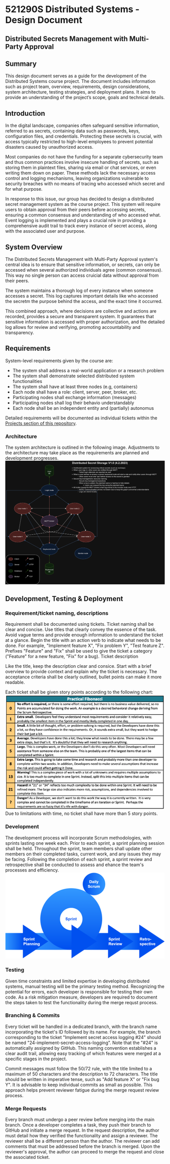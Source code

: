 # 521290S Distributed Systems - Design Document
## Distributed Secrets Management with Multi-Party Approval

## Summary
 This design document serves as a guide for the development of the Distributed Systems course project. The document includes information such as project team, overview, requirements, design considerations, system architecture, testing strategies, and deployment plans. It aims to provide an understanding of the project’s scope, goals and technical details.

## Introduction
In the digital landscape, companies often safeguard sensitive information, referred to as secrets, containing data such as passwords, keys, configuration files, and credentials. Protecting these secrets is crucial, with access typically restricted to high-level employees to prevent potential disasters caused by unauthorized access.

Most companies do not have the funding for a separate cybersecurity team and thus common practices involve insecure handling of secrets, such as storing them in plaintext files, sharing via email or chat services, or even writing them down on paper. These methods lack the necessary access control and logging mechanisms, leaving organizations vulnerable to security breaches with no means of tracing who accessed which secret and for what purpose.

In response to this issue, our group has decided to design a distributed secret management system as the course project. This system will require users to obtain approval from their peers before accessing secrets, ensuring a common consensus and understanding of who accessed what. Event logging is implemented and plays a crucial role in providing a comprehensive audit trail to track every instance of secret access, along with the associated user and purpose.

## System Overview
The Distributed Secrets Management with Multi-Party Approval system's central idea is to ensure that sensitive information, or secrets, can only be accessed when several authorized individuals agree (common consensus). This way no single person can access cruicial data without approval from their peers.

The system maintains a thorough log of every instance when someone accesses a secret. This log captures important details like who accessed the secretm the purpose behind the access, and the exact time it occurred.

This combined approach, where decisions are collective and actions are recorded, provides a secure and transparent system. It guarantees that sensitive information is accessed with proper authorization, and the detailed log allows for review and verifying, promoting accountability and transparency.

## Requirements
System-level requirements given by the course are:
- The system shall address a real-world application or a research problem
- The system shall demonstrate selected distributed system functionalities
- The system shall have at least three nodes (e.g, containers)
- Each node shall have a role: client, server, peer, broker, etc.
- Participating nodes shall exchange information (messages)
- Participating nodes shall log their behavio understandably
- Each node shall be an independent entity and (partially) autonomus

Detailed requirements will be documented as individual tickets within the [Projects section of this repository](https://github.com/users/juskoski/projects/1/views/1).

### Architecture
The system architecture is outlined in the following image. Adjustments to the architecture may take place as the requirements are planned and development progresses.
![Architecture diagram](/img/DistributedSystemArchitectureV1.png)

## Development, Testing & Deployment
### Requirement/ticket naming, descriptions
Requirement shall be documented using tickets. Ticket naming shall be clear and concise. Use titles that clearly convey the essence of the task. Avoid vague terms and provide enough information to understand the ticket at a glance. Begin the title with an action verb to indicate what needs to be done. For example, "Implement feature X", "Fix problem Y", "Test feature Z". Prefixes "Feature" and "Fix" shall be used to give the ticket a category ("Feature" for a new feature, "Fix" for a bug).
Ticket description

Like the title, keep the description clear and consice. Start with a brief overview to provide context and explain why the ticket is necessary. The acceptance criteria shall be clearly outlined, bullet points can make it more readable.

Each ticket shall be given story points according to the following chart:
![Story points chart](/img/StoryPoints.png)  
Due to limitations with time, no ticket shall have more than 5 story points.

### Development
The development process will incorporate Scrum methodologies, with sprints lasting one week each. Prior to each sprint, a sprint planning session shall be held. Throughout the sprint, team members shall update other members on their completed tasks, current work, and any issues they may be facing. Following the completion of each sprint, a sprint review and retrospective shall be conducted to assess and ehance the team's processes and efficiency.
![Scrum cycle](/img/ScrumCycle.png)

### Testing
Given time constraints and limited expertise in developing distributed systems, manual testing will be the primary testing method. Recognizing the potential for errors, each developer is responsible for testing their own code. As a risk mitigation measure, developers are required to document the steps taken to test the functionality during the merge requst process.

### Branching & Commits
Every ticket will be handled in a dedicated branch, with the branch name incorporating the ticket's ID followed by its name. For example, the branch corresponding to the ticket "Implement secret access logging #24" should be named "24-implement-secret-access-logging". Note that the "#24" is automatically assigned by GitHub. This naming convention establishes a clear audit trail, allowing easy tracking of which features were merged at a specific stages in the project.

Commit messages must follow the 50/72 rule, with the title limited to a maximum of 50 characters and the description to 72 characters. The title should be written in imperative tense, such as "Add feature X" or "Fix bug Y". It is advisable to keep individual commits as small as possible. This approach helps prevent reviewer fatigue during the merge request review process.

### Merge Requests
Every branch must undergo a peer review before merging into the main branch. Once a developer completes a task, they push their branch to GitHub and initiate a merge request. In the request description, the author must detail how they verified the functionality and assign a reviewer. The reviewer shall be a different person than the author. The reviewer can add comments that must be addressed before the branch is merged. Upon the reviewer's approval, the author can proceed to merge the request and close the associated ticket.
